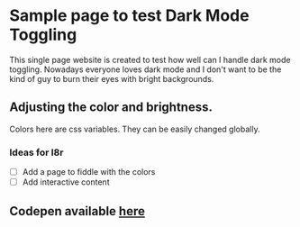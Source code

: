 # Sample page to test Dark Mode Toggling

  This single page website is created to test how well can I handle dark mode toggling. Nowadays everyone loves dark mode and I don't want to be the kind of guy to burn their eyes with bright backgrounds.

## Adjusting the color and brightness.

 Colors here are css variables. They can be easily changed globally.
 
### Ideas for l8r

  - [ ] Add a page to fiddle with the colors
  - [ ] Add interactive content

## Codepen available [here](https://codepen.io/moodmister/full/bGqzGyx)
